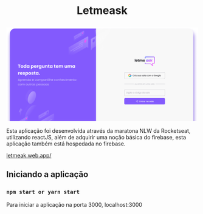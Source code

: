 # <p align="center">Letmeask</p>

![print ignews](./public/print.png)

Esta aplicação foi desenvolvida através da maratona NLW da Rocketseat,
utilizando reactJS, além de adquirir uma noção básica do firebase, 
esta aplicação também está hospedada no firebase.

[letmeak.web.app/](https://letmeak.web.app/)

## Iniciando a aplicação

### `npm start or yarn start`

Para iniciar a aplicação na porta 3000, localhost:3000